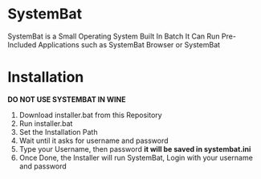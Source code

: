 # SystemBat
SystemBat is a Small Operating System Built In Batch It Can Run Pre-Included Applications such as SystemBat Browser or SystemBat
# Installation
**DO NOT USE SYSTEMBAT IN WINE**
1. Download installer.bat from this Repository
2. Run installer.bat
3. Set the Installation Path
4. Wait until it asks for username and password
5. Type your Username, then password **it will be saved in systembat.ini**
6. Once Done, the Installer will run SystemBat, Login with your username and password
